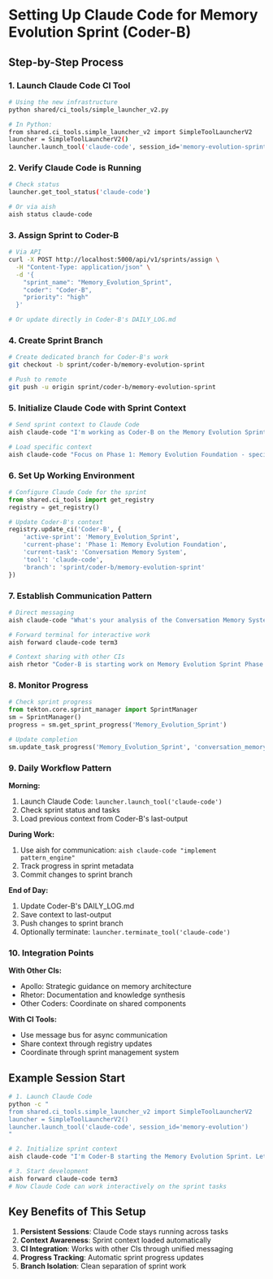 # Setting Up Claude Code for Memory Evolution Sprint (Coder-B)

## Step-by-Step Process

### 1. Launch Claude Code CI Tool
```bash
# Using the new infrastructure
python shared/ci_tools/simple_launcher_v2.py

# In Python:
from shared.ci_tools.simple_launcher_v2 import SimpleToolLauncherV2
launcher = SimpleToolLauncherV2()
launcher.launch_tool('claude-code', session_id='memory-evolution-sprint')
```

### 2. Verify Claude Code is Running
```bash
# Check status
launcher.get_tool_status('claude-code')

# Or via aish
aish status claude-code
```

### 3. Assign Sprint to Coder-B
```bash
# Via API
curl -X POST http://localhost:5000/api/v1/sprints/assign \
  -H "Content-Type: application/json" \
  -d '{
    "sprint_name": "Memory_Evolution_Sprint",
    "coder": "Coder-B",
    "priority": "high"
  }'

# Or update directly in Coder-B's DAILY_LOG.md
```

### 4. Create Sprint Branch
```bash
# Create dedicated branch for Coder-B's work
git checkout -b sprint/coder-b/memory-evolution-sprint

# Push to remote
git push -u origin sprint/coder-b/memory-evolution-sprint
```

### 5. Initialize Claude Code with Sprint Context
```bash
# Send sprint context to Claude Code
aish claude-code "I'm working as Coder-B on the Memory Evolution Sprint. Please review the sprint plan at MetaData/DevelopmentSprints/Memory_Evolution_Sprint/SPRINT_PLAN.md"

# Load specific context
aish claude-code "Focus on Phase 1: Memory Evolution Foundation - specifically the Conversation Memory System with 15% complexity"
```

### 6. Set Up Working Environment
```python
# Configure Claude Code for the sprint
from shared.ci_tools import get_registry
registry = get_registry()

# Update Coder-B's context
registry.update_ci('Coder-B', {
    'active-sprint': 'Memory_Evolution_Sprint',
    'current-phase': 'Phase 1: Memory Evolution Foundation',
    'current-task': 'Conversation Memory System',
    'tool': 'claude-code',
    'branch': 'sprint/coder-b/memory-evolution-sprint'
})
```

### 7. Establish Communication Pattern
```bash
# Direct messaging
aish claude-code "What's your analysis of the Conversation Memory System requirements?"

# Forward terminal for interactive work
aish forward claude-code term3

# Context sharing with other CIs
aish rhetor "Coder-B is starting work on Memory Evolution Sprint Phase 1"
```

### 8. Monitor Progress
```python
# Check sprint progress
from tekton.core.sprint_manager import SprintManager
sm = SprintManager()
progress = sm.get_sprint_progress('Memory_Evolution_Sprint')

# Update completion
sm.update_task_progress('Memory_Evolution_Sprint', 'conversation_memory', 10)
```

### 9. Daily Workflow Pattern

**Morning:**
1. Launch Claude Code: `launcher.launch_tool('claude-code')`
2. Check sprint status and tasks
3. Load previous context from Coder-B's last-output

**During Work:**
1. Use aish for communication: `aish claude-code "implement pattern_engine"`
2. Track progress in sprint metadata
3. Commit changes to sprint branch

**End of Day:**
1. Update Coder-B's DAILY_LOG.md
2. Save context to last-output
3. Push changes to sprint branch
4. Optionally terminate: `launcher.terminate_tool('claude-code')`

### 10. Integration Points

**With Other CIs:**
- Apollo: Strategic guidance on memory architecture
- Rhetor: Documentation and knowledge synthesis
- Other Coders: Coordinate on shared components

**With CI Tools:**
- Use message bus for async communication
- Share context through registry updates
- Coordinate through sprint management system

## Example Session Start

```bash
# 1. Launch Claude Code
python -c "
from shared.ci_tools.simple_launcher_v2 import SimpleToolLauncherV2
launcher = SimpleToolLauncherV2()
launcher.launch_tool('claude-code', session_id='memory-evolution')
"

# 2. Initialize sprint context
aish claude-code "I'm Coder-B starting the Memory Evolution Sprint. Let's begin with the Conversation Memory System in Phase 1."

# 3. Start development
aish forward claude-code term3
# Now Claude Code can work interactively on the sprint tasks
```

## Key Benefits of This Setup

1. **Persistent Sessions**: Claude Code stays running across tasks
2. **Context Awareness**: Sprint context loaded automatically
3. **CI Integration**: Works with other CIs through unified messaging
4. **Progress Tracking**: Automatic sprint progress updates
5. **Branch Isolation**: Clean separation of sprint work